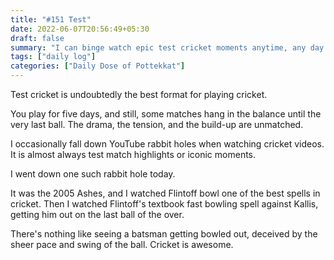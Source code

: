```yaml
---
title: "#151 Test"
date: 2022-06-07T20:56:49+05:30
draft: false
summary: "I can binge watch epic test cricket moments anytime, any day."
tags: ["daily log"]
categories: ["Daily Dose of Pottekkat"]
---
```


Test cricket is undoubtedly the best format for playing cricket.

You play for five days, and still, some matches hang in the balance until the very last ball. The drama, the tension, and the build-up are unmatched.

I occasionally fall down YouTube rabbit holes when watching cricket videos. It is almost always test match highlights or iconic moments.

I went down one such rabbit hole today.

It was the 2005 Ashes, and I watched Flintoff bowl one of the best spells in cricket. Then I watched Flintoff's textbook fast bowling spell against Kallis, getting him out on the last ball of the over.

There's nothing like seeing a batsman getting bowled out, deceived by the sheer pace and swing of the ball. Cricket is awesome.
